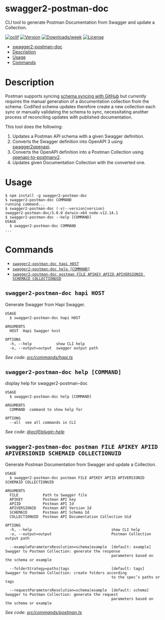 # swagger2-postman-doc

CLI tool to generate Postman Documentation from Swagger and update a Collection.

[![oclif](https://img.shields.io/badge/cli-oclif-brightgreen.svg)](https://oclif.io)
[![Version](https://img.shields.io/npm/v/swagger2-postman-doc.svg)](https://npmjs.org/package/swagger2-postman-doc)
[![Downloads/week](https://img.shields.io/npm/dw/swagger2-postman-doc.svg)](https://npmjs.org/package/swagger2-postman-doc)
[![License](https://img.shields.io/npm/l/swagger2-postman-doc.svg)](https://github.com/auzwang/swagger2-postman-doc/blob/master/package.json)

<!-- toc -->

- [swagger2-postman-doc](#swagger2-postman-doc)
- [Description](#description)
- [Usage](#usage)
- [Commands](#commands)
<!-- tocstop -->

# Description

<!-- description -->

Postman supports syncing [schema syncing with GitHub](https://learning.postman.com/docs/integrations/available-integrations/github/#syncing-your-api-schemas-on-github)
but _currently_ requires the manual generation of a documentation collection from the
schema. Codified schema updates therefore create a new collection each sync or manually
validating the schema to sync, necessitating another process of reconciling updates with
published documentation.

This tool does the following:

1. Updates a Postman API schema with a given Swagger definition.
2. Converts the Swagger definition into OpenAPI 3 using [swagger2openapi](https://github.com/Mermade/oas-kit/blob/master/packages/swagger2openapi/).
3. Converts the OpenAPI definition into a Postman Collection using [openapi-to-postmanv2](https://github.com/postmanlabs/openapi-to-postman).
4. Updates given Documentation Collection with the converted one.

<!-- descriptionstop -->

# Usage

<!-- usage -->

```sh-session
$ npm install -g swagger2-postman-doc
$ swagger2-postman-doc COMMAND
running command...
$ swagger2-postman-doc (-v|--version|version)
swagger2-postman-doc/3.0.0 darwin-x64 node-v12.14.1
$ swagger2-postman-doc --help [COMMAND]
USAGE
  $ swagger2-postman-doc COMMAND
...
```

<!-- usagestop -->

# Commands

<!-- commands -->

- [`swagger2-postman-doc hapi HOST`](#swagger2-postman-doc-hapi-host)
- [`swagger2-postman-doc help [COMMAND]`](#swagger2-postman-doc-help-command)
- [`swagger2-postman-doc postman FILE APIKEY APIID APIVERSIONID SCHEMAID COLLECTIONUID`](#swagger2-postman-doc-postman-file-apikey-apiid-apiversionid-schemaid-collectionuid)

## `swagger2-postman-doc hapi HOST`

Generate Swagger from Hapi Swagger.

```
USAGE
  $ swagger2-postman-doc hapi HOST

ARGUMENTS
  HOST  Hapi Swagger host

OPTIONS
  -h, --help           show CLI help
  -o, --output=output  swagger output path
```

_See code: [src/commands/hapi.ts](https://github.com/auzwang/swagger2-postman-doc/blob/v3.0.0/src/commands/hapi.ts)_

## `swagger2-postman-doc help [COMMAND]`

display help for swagger2-postman-doc

```
USAGE
  $ swagger2-postman-doc help [COMMAND]

ARGUMENTS
  COMMAND  command to show help for

OPTIONS
  --all  see all commands in CLI
```

_See code: [@oclif/plugin-help](https://github.com/oclif/plugin-help/blob/v3.2.0/src/commands/help.ts)_

## `swagger2-postman-doc postman FILE APIKEY APIID APIVERSIONID SCHEMAID COLLECTIONUID`

Generate Postman Documentation from Swagger and update a Collection.

```
USAGE
  $ swagger2-postman-doc postman FILE APIKEY APIID APIVERSIONID SCHEMAID COLLECTIONUID

ARGUMENTS
  FILE           Path to Swagger file
  APIKEY         Postman API key
  APIID          Postman API Id
  APIVERSIONID   Postman API Version Id
  SCHEMAID       Postman API Schema Id
  COLLECTIONUID  Postman API Documentation Collection Uid

OPTIONS
  -h, --help                                    show CLI help
  -o, --output=output                           Postman Collection output path

  --exampleParametersResolution=schema|example  [default: example] Swagger to Postman Collection: generate the response
                                                parameters based on the schema or example

  --folderStrategy=paths|tags                   [default: tags] Swagger to Postman Collection: create folders according
                                                to the spec’s paths or tags

  --requestParametersResolution=schema|example  [default: schema] Swagger to Postman Collection: generate the request
                                                parameters based on the schema or example
```

_See code: [src/commands/postman.ts](https://github.com/auzwang/swagger2-postman-doc/blob/v3.0.0/src/commands/postman.ts)_

<!-- commandsstop -->
